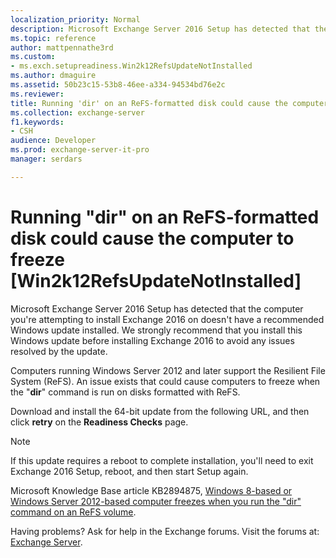 ```yaml
---
localization_priority: Normal
description: Microsoft Exchange Server 2016 Setup has detected that the computer you're attempting to install Exchange 2016 on doesn't have a recommended Windows update installed. We strongly recommend that you install this Windows update before installing Exchange 2016 to avoid any issues resolved by the update.
ms.topic: reference
author: mattpennathe3rd
ms.custom:
- ms.exch.setupreadiness.Win2k12RefsUpdateNotInstalled
ms.author: dmaguire
ms.assetid: 50b23c15-53b8-46ee-a334-94534bd76e2c
ms.reviewer: 
title: Running 'dir' on an ReFS-formatted disk could cause the computer to freeze [Win2k12RefsUpdateNotInstalled]
ms.collection: exchange-server
f1.keywords:
- CSH
audience: Developer
ms.prod: exchange-server-it-pro
manager: serdars

---
```


# Running "dir" on an ReFS-formatted disk could cause the computer to freeze [Win2k12RefsUpdateNotInstalled]

Microsoft Exchange Server 2016 Setup has detected that the computer you're attempting to install Exchange 2016 on doesn't have a recommended Windows update installed. We strongly recommend that you install this Windows update before installing Exchange 2016 to avoid any issues resolved by the update.

Computers running Windows Server 2012 and later support the Resilient File System (ReFS). An issue exists that could cause computers to freeze when the "**dir**" command is run on disks formatted with ReFS.

Download and install the 64-bit update from the following URL, and then click **retry** on the **Readiness Checks** page.

> [!NOTE]
> If this update requires a reboot to complete installation, you'll need to exit Exchange 2016 Setup, reboot, and then start Setup again.

Microsoft Knowledge Base article KB2894875, [Windows 8-based or Windows Server 2012-based computer freezes when you run the "dir" command on an ReFS volume](https://support.microsoft.com/help/2894875).

Having problems? Ask for help in the Exchange forums. Visit the forums at: [Exchange Server](https://go.microsoft.com/fwlink/p/?linkId=60612).
